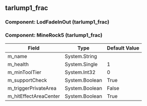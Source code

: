 ## tarlump1_frac

### Component: LodFadeInOut (tarlump1_frac)

### Component: MineRock5 (tarlump1_frac)

|Field|Type|Default Value|
|---|---|---|
|m_name|System.String||
|m_health|System.Single|1|
|m_minToolTier|System.Int32|0|
|m_supportCheck|System.Boolean|True|
|m_triggerPrivateArea|System.Boolean|False|
|m_hitEffectAreaCenter|System.Boolean|True|

